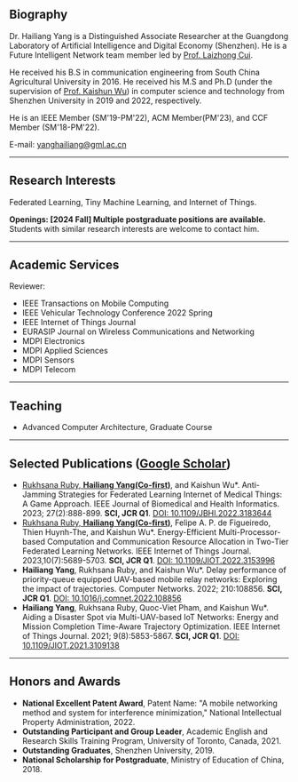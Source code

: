 ## Biography

Dr. Hailiang Yang is a Distinguished Associate Researcher at the Guangdong Laboratory of Artificial Intelligence and Digital Economy (Shenzhen). He is a Future Intelligent Network team member led by [Prof. Laizhong Cui](https://csse.szu.edu.cn/staff/cuilz/).

He received his B.S in communication engineering from South China Agricultural University in 2016. He received his M.S and Ph.D (under the supervision of [Prof. Kaishun Wu](https://kaishunwu.com)) in computer science and technology from Shenzhen University in 2019 and 2022, respectively. 

He is an IEEE Member (SM'19-PM'22), ACM Member(PM'23), and CCF Member (SM'18-PM'22).

E-mail: [yanghailiang@gml.ac.cn](mailto:yanghailiang@gml.ac.cn)

---

## Research Interests
Federated Learning, Tiny Machine Learning, and Internet of Things.

**Openings: [2024 Fall] Multiple postgraduate positions are available.** Students with similar research interests are welcome to contact him.

---
## Academic Services

Reviewer:
- IEEE Transactions on Mobile Computing
- IEEE Vehicular Technology Conference 2022 Spring
- IEEE Internet of Things Journal
- EURASIP Journal on Wireless Communications and Networking
- MDPI Electronics
- MDPI Applied Sciences
- MDPI Sensors
- MDPI Telecom

---
## Teaching
- Advanced Computer Architecture, Graduate Course

---

## Selected Publications ([Google Scholar](https://scholar.google.com/citations?user=BeyrndcAAAAJ&hl=en))
- <ins>Rukhsana Ruby, **Hailiang Yang(Co-first)**</ins>, and Kaishun Wu*. Anti-Jamming Strategies for Federated Learning Internet of Medical Things: A Game Approach. IEEE Journal of Biomedical and Health Informatics. 2023; 27(2):888-899. **SCI, JCR Q1**. [DOI: 10.1109/JBHI.2022.3183644](https://doi.org/10.1109/JBHI.2022.3183644)
- <ins>Rukhsana Ruby, **Hailiang Yang(Co-first)**</ins>, Felipe A. P. de Figueiredo, Thien Huynh-The, and Kaishun Wu*. Energy-Efficient Multi-Processor-based Computation and Communication Resource Allocation in Two-Tier Federated Learning Networks. IEEE Internet of Things Journal. 2023,10(7):5689-5703. **SCI, JCR Q1**. [DOI: 10.1109/JIOT.2022.3153996](https://doi.org/10.1109/JIOT.2022.3153996)
- **Hailiang Yang**, Rukhsana Ruby, and Kaishun Wu*. Delay performance of priority-queue equipped UAV-based mobile relay networks: Exploring the impact of trajectories. Computer Networks. 2022; 210:108856. **SCI, JCR Q1**. [DOI: 10.1016/j.comnet.2022.108856](https://doi.org/10.1016/j.comnet.2022.108856)
- **Hailiang Yang**, Rukhsana Ruby, Quoc-Viet Pham, and Kaishun Wu*. Aiding a Disaster Spot via Multi-UAV-based IoT Networks: Energy and Mission Completion Time-Aware Trajectory Optimization. IEEE Internet of Things Journal. 2021; 9(8):5853-5867. **SCI, JCR Q1**. [DOI: 10.1109/JIOT.2021.3109138](https://doi.org/10.1109/JIOT.2021.3109138)

---

## Honors and Awards
- **National Excellent Patent Award**, Patent Name: "A mobile networking method and system for interference minimization," National Intellectual Property Administration, 2022.
- **Outstanding Participant and Group Leader**, Academic English and Research Skills Training Program, University of Toronto, Canada, 2021.
- **Outstanding Graduates**, Shenzhen University, 2019.
- **National Scholarship for Postgraduate**, Ministry of Education of China, 2018.
